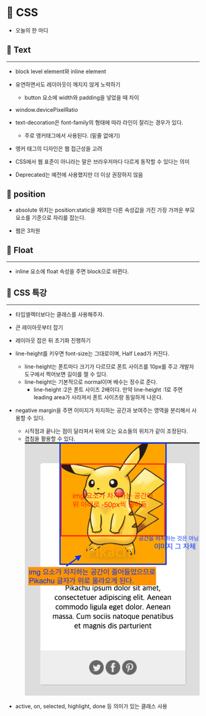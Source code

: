 # 📝 CSS

-   오늘의 한 마디

## 📎 Text

<hr>

-   block level element와 inline element
-   유연하면서도 레이아웃이 깨지지 않게 노력하기

    -   button 요소에 width와 padding을 넣었을 때 차이

-   window.devicePixelRatio

-   text-decoration은 font-family의 형태에 따라 라인이 잘리는 경우가 있다.

    -   주로 앵커태그에서 사용된다. (밑줄 없애기)

-   앵커 태그의 디자인은 웹 접근성을 고려

-   CSS에서 웹 표준이 아니라는 말은 브라우저마다 다르게 동작할 수 있다는 의미

-   Deprecated는 예전에 사용했지만 더 이상 권장하지 않음

## 📎 position

-   absolute 위치는 position:static을 제외한 다른 속성값을 가진 가장 가까운 부모 요소를 기준으로 자리를 잡는다.

-   웹은 3차원

## 📎 Float

<hr>

-   inline 요소에 float 속성을 주면 block으로 바뀐다.

## 📝 CSS 특강

<hr>

-   타입셀렉터보다는 클래스를 사용해주자.

-   큰 레이아웃부터 잡기

-   레이아웃 잡은 뒤 초기화 진행하기

-   line-height를 키우면 font-size는 그대로이며, Half Lead가 커진다.
    -   line-height는 폰트마다 크기가 다르므로 폰트 사이즈를 10px를 주고 개발자 도구에서 찍어보면 길이를 잴 수 있다.
    -   line-height는 기본적으로 normal이며 배수는 정수로 준다.
        -   line-height :2은 폰트 사이즈 2배이다. 만약 line-height :1로 주면 leading area가 사라져서 폰트 사이즈랑 동일하게 나온다.
-   negative margin을 주면 이미지가 차지하는 공간과 보여주는 영역을 분리해서 사용할 수 있다.

    -   시작점과 끝나는 점이 달라져서 뒤에 오는 요소들의 위치가 같이 조정된다.
    -   겹침을 활용할 수 있다.
        ![negative margin](../images/negative_margin.png)

-   active, on, selected, highlight, done 등 의미가 있는 클래스 사용
